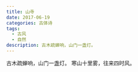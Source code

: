 ```yaml
---
title: 山寺
date: 2017-06-19
categories: 古体诗
tags:
  - 古风
  - 自然
description: 古木疏蝉响，山门一盏灯。
---
```


古木疏蝉响，山门一盏灯。
寒山十里雾，往来四时风。